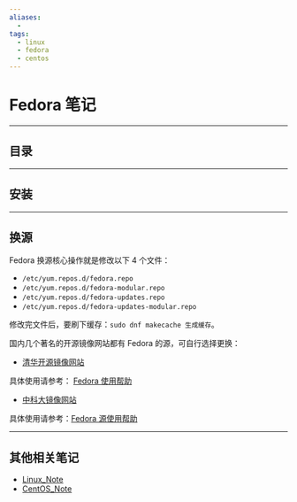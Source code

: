 ```yaml
---
aliases:
  - 
tags:
  - linux
  - fedora
  - centos
---
```

# Fedora 笔记

---

## 目录

---
## <span id="fedora_install">安装</span>

---

## <span id="fedora_source">换源</span>

Fedora 换源核心操作就是修改以下 4 个文件：
* `/etc/yum.repos.d/fedora.repo`
* `/etc/yum.repos.d/fedora-modular.repo`
* `/etc/yum.repos.d/fedora-updates.repo`
* `/etc/yum.repos.d/fedora-updates-modular.repo`

修改完文件后，要刷下缓存：`sudo dnf makecache 生成缓存`。

国内几个著名的开源镜像网站都有 Fedora 的源，可自行选择更换：

* [清华开源镜像网站](https://mirrors.tuna.tsinghua.edu.cn) 

具体使用请参考： [Fedora 使用帮助](https://mirrors.tuna.tsinghua.edu.cn/help/fedora/)

* [中科大镜像网站](https://mirrors.ustc.edu.cn)

具体使用请参考：[Fedora 源使用帮助](https://mirrors.ustc.edu.cn/help/fedora.html)

---

## 其他相关笔记

* [Linux_Note](Linux_Note.md)
* [CentOS_Note](CentOS_Note.md)

